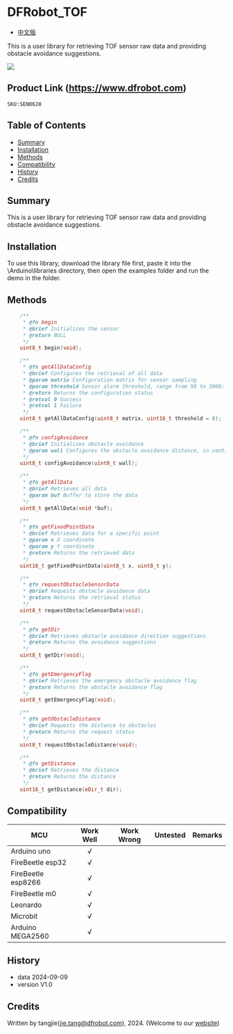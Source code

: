 # DFRobot_TOF

- [中文版](./README_CN.md)

This is a user library for retrieving TOF sensor raw data and providing obstacle avoidance suggestions.

![](./resources/images/SEN0628.png)

## Product Link (https://www.dfrobot.com)
    SKU:SEN0628

## Table of Contents

* [Summary](#summary)
* [Installation](#installation)
* [Methods](#methods)
* [Compatibility](#compatibility)
* [History](#history)
* [Credits](#credits)

## Summary
This is a user library for retrieving TOF sensor raw data and providing obstacle avoidance suggestions.

## Installation

To use this library, download the library file first, paste it into the \Arduino\libraries directory, then open the examples folder and run the demo in the folder.

## Methods

```C++
    /**
     * @fn begin
     * @brief Initializes the sensor
     * @return NULL
     */
    uint8_t begin(void);

    /**
     * @fn getAllDataConfig
     * @brief Configures the retrieval of all data
     * @param matrix Configuration matrix for sensor sampling
     * @param threshold Sensor alarm threshold, range from 50 to 3000; below 50, output raw data
     * @return Returns the configuration status
     * @retval 0 Success
     * @retval 1 Failure
     */
    uint8_t getAllDataConfig(uint8_t matrix, uint16_t threshold = 0);

    /**
     * @fn configAvoidance
     * @brief Initializes obstacle avoidance
     * @param wall Configures the obstacle avoidance distance, in centimeters
     */
    uint8_t configAvoidance(uint8_t wall);

    /**
     * @fn getAllData
     * @brief Retrieves all data
     * @param buf Buffer to store the data
     */
    uint8_t getAllData(void *buf);

    /**
     * @fn getFixedPointData
     * @brief Retrieves data for a specific point
     * @param x X coordinate
     * @param y Y coordinate
     * @return Returns the retrieved data
     */
    uint16_t getFixedPointData(uint8_t x, uint8_t y);

    /**
     * @fn requestObstacleSensorData
     * @brief Requests obstacle avoidance data
     * @return Returns the retrieval status
     */
    uint8_t requestObstacleSensorData(void);

    /**
     * @fn getDir
     * @brief Retrieves obstacle avoidance direction suggestions
     * @return Returns the avoidance suggestions
     */
    uint8_t getDir(void);

    /**
     * @fn getEmergencyFlag
     * @brief Retrieves the emergency obstacle avoidance flag
     * @return Returns the obstacle avoidance flag
     */
    uint8_t getEmergencyFlag(void);

    /**
     * @fn getObstacleDistance
     * @brief Requests the distance to obstacles
     * @return Returns the request status
     */
    uint8_t requestObstacleDistance(void);

    /**
     * @fn getDistance
     * @brief Retrieves the distance
     * @return Returns the distance
     */
    uint16_t getDistance(eDir_t dir);


```


## Compatibility

MCU                | Work Well | Work Wrong | Untested  | Remarks
------------------ | :----------: | :----------: | :---------: | -----
Arduino uno |       √      |             |            | 
FireBeetle esp32 |       √      |             |            | 
FireBeetle esp8266 |       √      |             |            | 
FireBeetle m0 |       √      |             |            | 
Leonardo |       √      |             |            | 
Microbit |       √      |             |            | 
Arduino MEGA2560 | √ | | | 


## History

- data 2024-09-09
- version V1.0


## Credits

Written by tangjie(jie.tang@dfrobot.com), 2024. (Welcome to our [website](https://www.dfrobot.com/))
